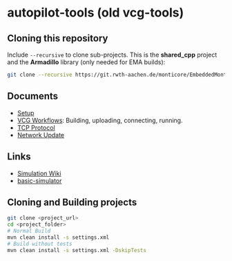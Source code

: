 # autopilot-tools (old vcg-tools)

## Cloning this repository

Include `--recursive` to clone sub-projects. This is the **shared_cpp** project and the  **Armadillo** library (only needed for EMA builds):

```bash
git clone --recursive https://git.rwth-aachen.de/monticore/EmbeddedMontiArc/simulators/autopilot-tools
```

## Documents

- [Setup](docs/setup.md)
- [VCG Workflows](docs/vcg-workflows.md): Building, uploading, connecting, running.
- [TCP Protocol](docs/tcp-protocol.md)
- [Network Update](docs/network-update.md)

## Links

- [Simulation Wiki](https://git.rwth-aachen.de/monticore/EmbeddedMontiArc/simulators/simulation/-/wikis/home)
- [basic-simulator](https://git.rwth-aachen.de/monticore/EmbeddedMontiArc/simulators/basic-simulator)

## Cloning and Building projects

```bash
git clone <project_url>
cd <project_folder>
# Normal Build
mvn clean install -s settings.xml
# Build without tests
mvn clean install -s settings.xml -DskipTests
```
